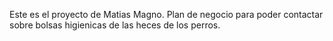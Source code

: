 Este es el proyecto de Matias Magno.
Plan de negocio para poder contactar sobre bolsas higienicas de las heces de los perros.
